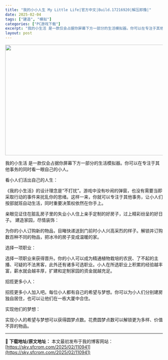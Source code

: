 ```yaml
---
title: "我的小小人生 My Little Life|官方中文|Build.17216920|解压即撸|"
date: 2025-02-04
tags: ["建造", "模拟"]
categories: ["PC游戏下载"]
excerpt: "我的小生活 是一款仅会占据你屏幕下方一部分的生活模拟器。你可以在专注于其他事务的同时看一眼自己的小人。 看小人们活出自己的人生： 《我的小生活》的设计理念是“不打扰”。游戏中没有吵闹的弹窗，也没有需要当即采取行动的事件来扰乱你的思绪。这样一来，你就可以专注于其他事务，让小人们按部就班自动生活，同时重&hellip;"
layout: post
---
```


<img class="aligncenter size-full wp-image-110925" src="https://sky.sfcrom.com/wp-content/uploads/2025/02/2025020413205996.webp" alt="" width="616" height="353" />

我的小生活 是一款仅会占据你屏幕下方一部分的生活模拟器。你可以在专注于其他事务的同时看一眼自己的小人。

看小人们活出自己的人生：

《我的小生活》的设计理念是“不打扰”。游戏中没有吵闹的弹窗，也没有需要当即采取行动的事件来扰乱你的思绪。这样一来，你就可以专注于其他事务，让小人们按部就班自动生活，同时重要决策权依然在你手上。

亲眼见证住在脏乱房子里的失业小人住上亲手定制的好房子，过上精彩纷呈的好日子。
建造家园，尽情装饰：

为你的小人订购新的物品，目睹快递送到门前时小人兴高采烈的样子。解锁并订购数百种不同的物品，把冰冷的房子变成温暖的家。

选择一项职业：

选择一项职业来获得晋升。你的小人可以成为精通植物栽培的农民、了不起的主播、可疑的不法黑客，此外还有诸多可选职业。小人在所选职业上积累的经验越丰富，薪水就会越丰厚，扩建和定制家园的资金就越充足。

招揽更多小人：

招揽更多小人加入吧。每位小人都有自己的希望与梦想。你可以为小人们分别建房独自居住，也可以让他们在一栋大厦中合住。

实现他们的梦想：

实现小人的希望与梦想可以获得圆梦点数。花费圆梦点数可以解锁更为多样、价值不菲的物品。

---
📖 **下载地址/原文地址：** 本文最初发布于我的博客网站：[https://sky.sfcrom.com/2025/02/110941](https://sky.sfcrom.com/2025/02/110941)
